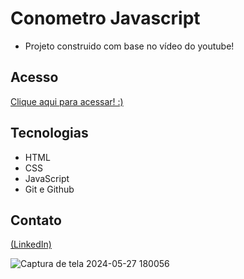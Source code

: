 # Conometro Javascript

- Projeto construido com base no vídeo do youtube!


## Acesso
 [Clique aqui para acessar! :)](https://conometro-javascript.vercel.app/)

## Tecnologias

- HTML
- CSS
- JavaScript
- Git e Github

## Contato
[(LinkedIn)](https://www.linkedin.com/in/grazielly-raissa-pereira-b511342b6?)

![Captura de tela 2024-05-27 180056](https://github.com/GraziellyRaissa1/Conometro-Javascript/assets/147439694/50feee75-684b-44bc-b93b-b0d74e232ae3)
